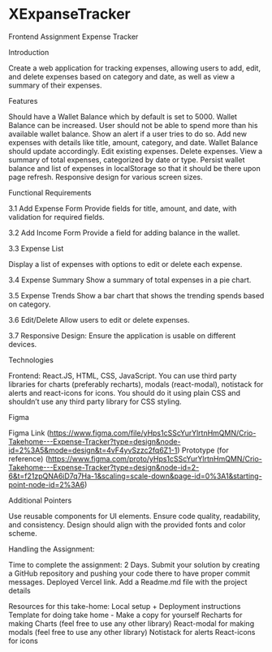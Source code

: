 # XExpanseTracker

Frontend Assignment Expense Tracker

Introduction

Create a web application for tracking expenses, allowing users to add, edit, and delete expenses based on category and date, as well as view a summary of their expenses.

Features

Should have a Wallet Balance which by default is set to 5000.
Wallet Balance can be increased.
User should not be able to spend more than his available wallet balance. Show an alert if a user tries to do so.
Add new expenses with details like title, amount, category, and date.
Wallet Balance should update accordingly.
Edit existing expenses.
Delete expenses.
View a summary of total expenses, categorized by date or type.
Persist wallet balance and list of expenses in localStorage so that it should be there upon page refresh.
Responsive design for various screen sizes.

Functional Requirements

3.1 Add Expense Form
Provide fields for title, amount, and date, with validation for required fields.

3.2 Add Income Form
Provide a field for adding balance in the wallet.

3.3 Expense List

Display a list of expenses with options to edit or delete each expense.

3.4 Expense Summary
Show a summary of total expenses in a pie chart.

3.5 Expense Trends
Show a bar chart that shows the trending spends based on category.

3.6 Edit/Delete
Allow users to edit or delete expenses.

3.7 Responsive Design:
Ensure the application is usable on different devices.

Technologies

Frontend: React.JS, HTML, CSS, JavaScript.
You can use third party libraries for charts (preferably recharts), modals (react-modal), notistack for alerts and react-icons for icons.
You should do it using plain CSS and shouldn’t use any third party library for CSS styling.

Figma

Figma Link (https://www.figma.com/file/yHps1cSScYurYlrtnHmQMN/Crio-Takehome---Expense-Tracker?type=design&node-id=2%3A5&mode=design&t=4vF4yvSzzc2fq6Z1-1)
Prototype (for reference) (https://www.figma.com/proto/yHps1cSScYurYlrtnHmQMN/Crio-Takehome---Expense-Tracker?type=design&node-id=2-6&t=f21zpQNA6iD7q7Ha-1&scaling=scale-down&page-id=0%3A1&starting-point-node-id=2%3A6)

Additional Pointers

Use reusable components for UI elements.
Ensure code quality, readability, and consistency.
Design should align with the provided fonts and color scheme.

Handling the Assignment:

Time to complete the assignment: 2 Days.
Submit your solution by creating a GitHub repository and pushing your code there to have proper commit messages.
Deployed Vercel link.
Add a Readme.md file with the project details

Resources for this take-home:
Local setup + Deployment instructions
Template for doing take home - Make a copy for yourself
Recharts for making Charts (feel free to use any other library)
React-modal for making modals (feel free to use any other library)
Notistack for alerts
React-icons for icons
